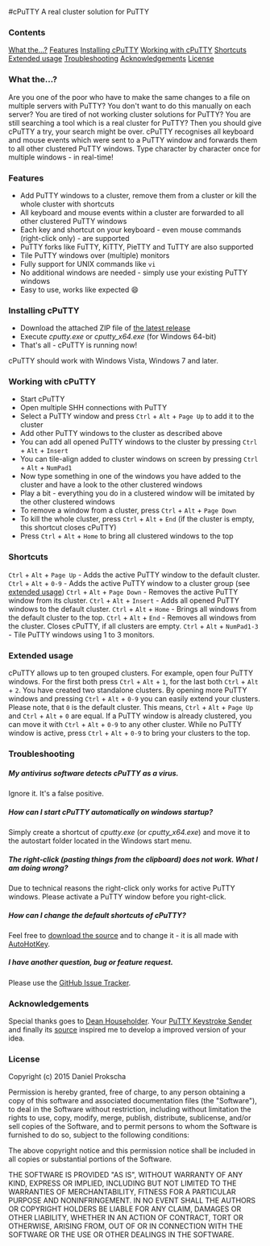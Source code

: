 #cPuTTY
A real cluster solution for PuTTY

### Contents
[What the...?](#what-the)
[Features](#features)
[Installing cPuTTY](#installing-cputty)
[Working with cPuTTY](#working-with-cputty)
[Shortcuts](#shortcuts)
[Extended usage](#extended-usage)
[Troubleshooting](#troubleshooting)
[Acknowledgements](#acknowledgements)
[License](#license)

### What the...?
Are you one of the poor who have to make the same changes to a file on multiple servers with PuTTY? You don't want to do this manually on each server? You are tired of not working cluster solutions for PuTTY? You are still searching a tool which is a real cluster for PuTTY? Then you should give cPuTTY a try, your search might be over. cPuTTY recognises all keyboard and mouse events which were sent to a PuTTY window and forwards them to all other clustered PuTTY windows. Type character by character once for multiple windows - in real-time!

### Features
* Add PuTTY windows to a cluster, remove them from a cluster or kill the whole cluster with shortcuts
* All keyboard and mouse events within a cluster are forwarded to all other clustered PuTTY windows
* Each key and shortcut on your keyboard - even mouse commands (right-click only) - are supported
* PuTTY forks like FuTTY, KiTTY, PieTTY and TuTTY are also supported
* Tile PuTTY windows over (multiple) monitors
* Fully support for UNIX commands like ``vi``
* No additional windows are needed - simply use your existing PuTTY windows
* Easy to use, works like expected :smile:

### Installing cPuTTY
* Download the attached ZIP file of [the latest release](https://github.com/sepich/cputty/releases)
* Execute *cputty.exe* or *cputty_x64.exe* (for Windows 64-bit)
* That's all - cPuTTY is running now!

cPuTTY should work with Windows Vista, Windows 7 and later.

### Working with cPuTTY
* Start cPuTTY
* Open multiple SHH connections with PuTTY
* Select a PuTTY window and press ``Ctrl`` + ``Alt`` + ``Page Up`` to add it to the cluster
* Add other PuTTY windows to the cluster as described above
* You can add all opened PuTTY windows to the cluster by pressing ``Ctrl`` + ``Alt`` + ``Insert``
* You can tile-align added to cluster windows on screen by pressing ``Ctrl`` + ``Alt`` + ``NumPad1``
* Now type something in one of the windows you have added to the cluster and have a look to the other clustered windows
* Play a bit - everything you do in a clustered window will be imitated by the other clustered windows
* To remove a window from a cluster, press ``Ctrl`` + ``Alt`` + ``Page Down``
* To kill the whole cluster, press ``Ctrl`` + ``Alt`` + ``End`` (if the cluster is empty, this shortcut closes cPuTTY)
* Press ``Ctrl`` + ``Alt`` + ``Home`` to bring all clustered windows to the top

### Shortcuts
``Ctrl`` + ``Alt`` + ``Page Up`` - Adds the active PuTTY window to the default cluster.
``Ctrl`` + ``Alt`` + ``0-9`` - Adds the active PuTTY window to a cluster group (see [extended usage](#extended-usage))
``Ctrl`` + ``Alt`` + ``Page Down`` - Removes the active PuTTY window from its cluster.
``Ctrl`` + ``Alt`` + ``Insert`` - Adds all opened PuTTY windows to the default cluster.
``Ctrl`` + ``Alt`` + ``Home`` - Brings all windows from the default cluster to the top.
``Ctrl`` + ``Alt`` + ``End`` - Removes all windows from the cluster. Closes cPuTTY, if all clusters are empty.
``Ctrl`` + ``Alt`` + ``NumPad1-3`` - Tile PuTTY windows using 1 to 3 monitors.

### Extended usage
cPuTTY allows up to ten grouped clusters. For example, open four PuTTY windows. For the first both press ``Ctrl`` + ``Alt`` + ``1``, for the last both ``Ctrl`` + ``Alt`` + ``2``. You have created two standalone clusters. By opening more PuTTY windows and pressing ``Ctrl`` + ``Alt`` + ``0-9`` you can easily extend your clusters. Please note, that ``0`` is the default cluster. This means, ``Ctrl`` + ``Alt`` + ``Page Up`` and ``Ctrl`` + ``Alt`` + ``0`` are equal. If a PuTTY window is already clustered, you can move it with ``Ctrl`` + ``Alt`` + ``0-9`` to any other cluster. While no PuTTY window is active, press ``Ctrl`` + ``Alt`` + ``0-9`` to bring your clusters to the top.

### Troubleshooting
##### My antivirus software detects cPuTTY as a virus.
Ignore it. It's a false positive.
##### How can I start cPuTTY automatically on windows startup?
Simply create a shortcut of *cputty.exe* (or *cputty_x64.exe*) and move it to the autostart folder located in the Windows start menu.
##### The right-click (pasting things from the clipboard) does not work. What I am doing wrong?
Due to technical reasons the right-click only works for active PuTTY windows. Please activate a PuTTY window before you right-click.
##### How can I change the default shortcuts of cPuTTY?
Feel free to [download the source](src/cputty.ahk) and to change it - it is all made with [AutoHotKey](https://github.com/Lexikos/AutoHotkey_L).
##### I have another question, bug or feature request.
Please use the [GitHub Issue Tracker](https://github.com/dprokscha/cputty/issues).

### Acknowledgements
Special thanks goes to [Dean Householder](http://www.deanhouseholder.com/). Your [PuTTY Keystroke Sender](http://www.deanhouseholder.com/projects/putty-keystroke-sender/) and finally its [source](http://www.autohotkey.com/board/topic/84935-send-keystrokes-to-multiple-windows/?p=541210) inspired me to develop a improved version of your idea.

### License
Copyright (c) 2015 Daniel Prokscha

Permission is hereby granted, free of charge, to any person obtaining a copy of this software and associated documentation files (the "Software"), to deal in the Software without restriction, including without limitation the rights to use, copy, modify, merge, publish, distribute, sublicense, and/or sell copies of the Software, and to permit persons to whom the Software is furnished to do so, subject to the following conditions:

The above copyright notice and this permission notice shall be included in all copies or substantial portions of the Software.

THE SOFTWARE IS PROVIDED "AS IS", WITHOUT WARRANTY OF ANY KIND, EXPRESS OR IMPLIED, INCLUDING BUT NOT LIMITED TO THE WARRANTIES OF MERCHANTABILITY, FITNESS FOR A PARTICULAR PURPOSE AND NONINFRINGEMENT. IN NO EVENT SHALL THE AUTHORS OR COPYRIGHT HOLDERS BE LIABLE FOR ANY CLAIM, DAMAGES OR OTHER LIABILITY, WHETHER IN AN ACTION OF CONTRACT, TORT OR OTHERWISE, ARISING FROM, OUT OF OR IN CONNECTION WITH THE SOFTWARE OR THE USE OR OTHER DEALINGS IN THE SOFTWARE.

